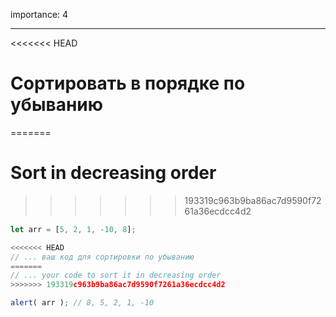 importance: 4

---

<<<<<<< HEAD
# Сортировать в порядке по убыванию
=======
# Sort in decreasing order
>>>>>>> 193319c963b9ba86ac7d9590f7261a36ecdcc4d2

```js
let arr = [5, 2, 1, -10, 8];

<<<<<<< HEAD
// ... ваш код для сортировки по убыванию
=======
// ... your code to sort it in decreasing order
>>>>>>> 193319c963b9ba86ac7d9590f7261a36ecdcc4d2

alert( arr ); // 8, 5, 2, 1, -10
```


